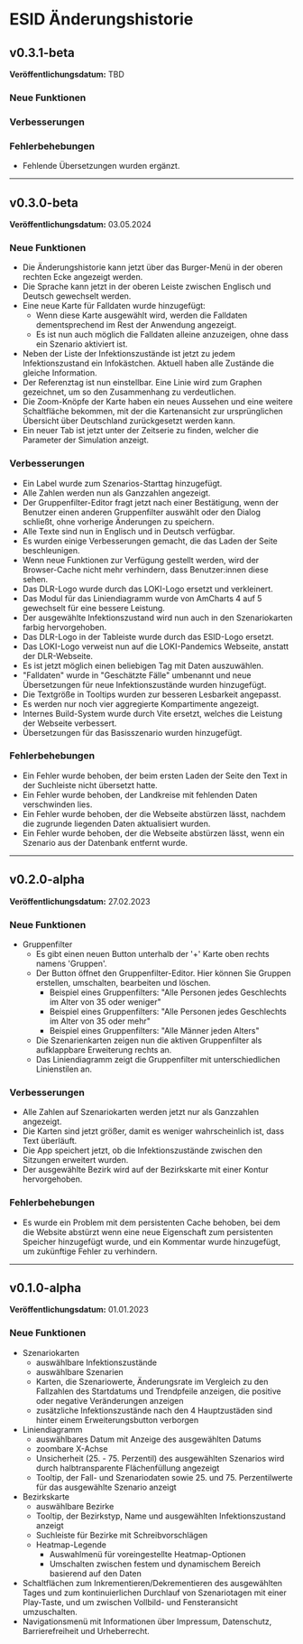 <!--
SPDX-FileCopyrightText: 2024 German Aerospace Center (DLR)
SPDX-License-Identifier: CC-BY-4.0
-->

# ESID Änderungshistorie

## v0.3.1-beta

**Veröffentlichungsdatum:** TBD

### Neue Funktionen

### Verbesserungen

### Fehlerbehebungen

- Fehlende Übersetzungen wurden ergänzt.

---

## v0.3.0-beta

**Veröffentlichungsdatum:** 03.05.2024

### Neue Funktionen

- Die Änderungshistorie kann jetzt über das Burger-Menü in der oberen rechten Ecke angezeigt werden.
- Die Sprache kann jetzt in der oberen Leiste zwischen Englisch und Deutsch gewechselt werden.
- Eine neue Karte für Falldaten wurde hinzugefügt:
  - Wenn diese Karte ausgewählt wird, werden die Falldaten dementsprechend im Rest der Anwendung angezeigt.
  - Es ist nun auch möglich die Falldaten alleine anzuzeigen, ohne dass ein Szenario aktiviert ist.
- Neben der Liste der Infektionszustände ist jetzt zu jedem Infektionszustand ein Infokästchen. Aktuell haben alle Zustände die gleiche Information.
- Der Referenztag ist nun einstellbar. Eine Linie wird zum Graphen gezeichnet, um so den Zusammenhang zu verdeutlichen.
- Die Zoom-Knöpfe der Karte haben ein neues Aussehen und eine weitere Schaltfläche bekommen, mit der die Kartenansicht zur ursprünglichen Übersicht über Deutschland zurückgesetzt werden kann.
- Ein neuer Tab ist jetzt unter der Zeitserie zu finden, welcher die Parameter der Simulation anzeigt.

### Verbesserungen

- Ein Label wurde zum Szenarios-Starttag hinzugefügt.
- Alle Zahlen werden nun als Ganzzahlen angezeigt.
- Der Gruppenfilter-Editor fragt jetzt nach einer Bestätigung, wenn der Benutzer einen anderen Gruppenfilter auswählt oder den Dialog schließt, ohne vorherige Änderungen zu speichern.
- Alle Texte sind nun in Englisch und in Deutsch verfügbar.
- Es wurden einige Verbesserungen gemacht, die das Laden der Seite beschleunigen.
- Wenn neue Funktionen zur Verfügung gestellt werden, wird der Browser-Cache nicht mehr verhindern, dass Benutzer:innen diese sehen.
- Das DLR-Logo wurde durch das LOKI-Logo ersetzt und verkleinert.
- Das Modul für das Liniendiagramm wurde von AmCharts 4 auf 5 gewechselt für eine bessere Leistung.
- Der ausgewählte Infektionszustand wird nun auch in den Szenariokarten farbig hervorgehoben.
- Das DLR-Logo in der Tableiste wurde durch das ESID-Logo ersetzt.
- Das LOKI-Logo verweist nun auf die LOKI-Pandemics Webseite, anstatt der DLR-Webseite.
- Es ist jetzt möglich einen beliebigen Tag mit Daten auszuwählen.
- "Falldaten" wurde in "Geschätzte Fälle" umbenannt und neue Übersetzungen für neue Infektionszustände wurden hinzugefügt.
- Die Textgröße in Tooltips wurden zur besseren Lesbarkeit angepasst.
- Es werden nur noch vier aggregierte Kompartimente angezeigt.
- Internes Build-System wurde durch Vite ersetzt, welches die Leistung der Webseite verbessert.
- Übersetzungen für das Basisszenario wurden hinzugefügt.

### Fehlerbehebungen

- Ein Fehler wurde behoben, der beim ersten Laden der Seite den Text in der Suchleiste nicht übersetzt hatte.
- Ein Fehler wurde behoben, der Landkreise mit fehlenden Daten verschwinden lies.
- Ein Fehler wurde behoben, der die Webseite abstürzen lässt, nachdem die zugrunde liegenden Daten aktualisiert wurden.
- Ein Fehler wurde behoben, der die Webseite abstürzen lässt, wenn ein Szenario aus der Datenbank entfernt wurde.

---

## v0.2.0-alpha

**Veröffentlichungsdatum:** 27.02.2023

### Neue Funktionen

- Gruppenfilter
  - Es gibt einen neuen Button unterhalb der '+' Karte oben rechts namens 'Gruppen'.
  - Der Button öffnet den Gruppenfilter-Editor. Hier können Sie Gruppen erstellen, umschalten, bearbeiten und löschen.
    - Beispiel eines Gruppenfilters: "Alle Personen jedes Geschlechts im Alter von 35 oder weniger"
    - Beispiel eines Gruppenfilters: "Alle Personen jedes Geschlechts im Alter von 35 oder mehr"
    - Beispiel eines Gruppenfilters: "Alle Männer jeden Alters"
  - Die Szenarienkarten zeigen nun die aktiven Gruppenfilter als aufklappbare Erweiterung rechts an.
  - Das Liniendiagramm zeigt die Gruppenfilter mit unterschiedlichen Linienstilen an.

### Verbesserungen

- Alle Zahlen auf Szenariokarten werden jetzt nur als Ganzzahlen angezeigt.
- Die Karten sind jetzt größer, damit es weniger wahrscheinlich ist, dass Text überläuft.
- Die App speichert jetzt, ob die Infektionszustände zwischen den Sitzungen erweitert wurden.
- Der ausgewählte Bezirk wird auf der Bezirkskarte mit einer Kontur hervorgehoben.

### Fehlerbehebungen

- Es wurde ein Problem mit dem persistenten Cache behoben, bei dem die Website abstürzt wenn eine neue
  Eigenschaft zum persistenten Speicher hinzugefügt wurde, und ein Kommentar wurde hinzugefügt, um zukünftige Fehler zu
  verhindern.

---

## v0.1.0-alpha

**Veröffentlichungsdatum:** 01.01.2023

### Neue Funktionen

- Szenariokarten
  - auswählbare Infektionszustände
  - auswählbare Szenarien
  - Karten, die Szenariowerte, Änderungsrate im Vergleich zu den Fallzahlen des Startdatums und Trendpfeile anzeigen,
    die positive oder negative Veränderungen anzeigen
  - zusätzliche Infektionszustände nach den 4 Hauptzustäden sind hinter einem Erweiterungsbutton verborgen
- Liniendiagramm
  - auswählbares Datum mit Anzeige des ausgewählten Datums
  - zoombare X-Achse
  - Unsicherheit (25. - 75. Perzentil) des ausgewählten Szenarios wird durch halbtransparente Flächenfüllung angezeigt
  - Tooltip, der Fall- und Szenariodaten sowie 25. und 75. Perzentilwerte für das ausgewählte Szenario anzeigt
- Bezirkskarte
  - auswählbare Bezirke
  - Tooltip, der Bezirkstyp, Name und ausgewählten Infektionszustand anzeigt
  - Suchleiste für Bezirke mit Schreibvorschlägen
  - Heatmap-Legende
    - Auswahlmenü für voreingestellte Heatmap-Optionen
    - Umschalten zwischen festem und dynamischem Bereich basierend auf den Daten
- Schaltflächen zum Inkrementieren/Dekrementieren des ausgewählten Tages und zum kontinuierlichen Durchlauf von
  Szenariotagen mit einer Play-Taste, und um zwischen Vollbild- und Fensteransicht umzuschalten.
- Navigationsmenü mit Informationen über Impressum, Datenschutz, Barrierefreiheit und Urheberrecht.
